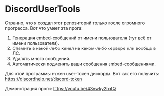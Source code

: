 # DiscordUserTools
Странно, что я создал этот репозиторий только после огромного прогресса.
Вот что умеет эта прога:
1. Генерация embed-сообщений от имени пользователя (тут всё от имени пользователя).
2. Спамить в какой-либо канал на каком-либо сервере или вообще в ЛС.
3. Удалять много сообщений.
4. Автоматически подменять ваши сообщения embed-сообщениями.

Для этой программы нужен user-токен дискорда.
Вот как его получить: https://discordhelp.net/discord-token

Демонстрация проги: https://youtu.be/43vwky2hntQ
